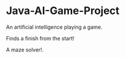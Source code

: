 # Java-AI-Game-Project
An artificial intelligence playing a game. 

Finds a finish from the start!

A maze solver!.

